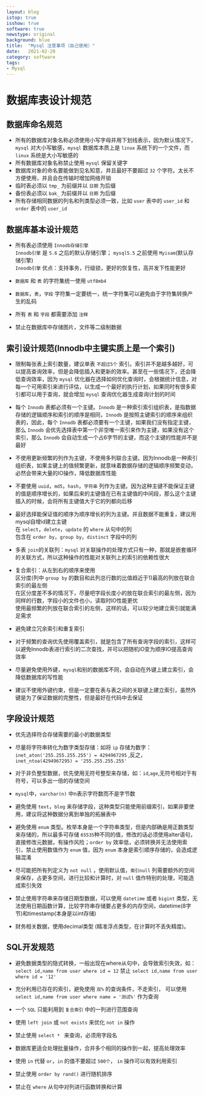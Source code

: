```yaml
---
layout: blog
istop: true
isshow: true
software: true
newstype: original
background: blue
title:  "Mysql 注意事项（自己使用）"
date:   2021-02-20
category: software
tags:
- Mysql
---
```

# 数据库表设计规范

## 数据库命名规范

* 所有的数据库对象名称必须使用小写字母并用下划线表示，因为默认情况下，`mysql` 对大小写敏感，`mysql` 数据库本质上是 `linux` 系统下的一个文件，而 `linux` 系统是大小写敏感的
* 所有数据库对象名称禁止使用 `mysql` 保留关键字
* 数据库对象的命名要能做到见名知意，并且最好不要超过 `32` 个字符。太长不方便使用，并且会在传输时增加网络开销
* 临时表必须以 `tmp_` 为前缀并以 `日期` 为后缀
* 备份表必须以 `bak_` 为前缀并以 `日期` 为后缀
* 所有存储相同数据的列名和列类型必须一致，比如 `user` 表中的 `user_id` 和 `order` 表中的 `user_id`

## 数据库基本设计规范

* 所有表必须使用 `Innodb存储引擎`  
`Innodb引擎` 是 `5.6` 之后的默认存储引擎； `mysql5.5` 之前使用 `Myisam`(默认存储引擎)  
`Innodb引擎` 优点：支持事务，行级锁，更好的恢复性，高并发下性能更好  

* `数据库` 和 `表` 的字符集统一使用 `utf8mb4`  

* `数据库`，`表`，`字段` 字符集一定要统一，统一字符集可以避免由于字符集转换产生的乱码  

* 所有 `表` 和 `字段` 都需要添加 `注释`  

* 禁止在数据库中存储图片，文件等二级制数据

## 索引设计规范(Innodb中主键实质上是一个索引)

* 限制每张表上索引数量，建议单表 `不超过5个` 索引。索引并不是越多越好，可以提高查询效率，但是会降低插入和更新的效率。甚至在一些情况下，还会降低查询效率，因为 `mysql` 优化器在选择如何优化查询时，会根据统计信息，对每一个可用索引来进行评估，以生成一个最好的执行计划，如果同时有很多索引都可以用于查询，就会增加 `mysql` 查询优化器生成查询计划的时间  

* 每个 `Innodb` 表都必须有一个主键。`Innodb` 是一种索引索引组织表，是指数据存储的逻辑顺序和索引的顺序是相同，`Innodb` 是按照主键索引的顺序来组织表的，因此，每个 `Innodb` 表都必须要有一个主键，如果我们没有指定主键，那么 `Innodb` 会优先选择表中第一个非空唯一索引来作为主键，如果没有这个索引，那么 `Innodb` 会自动生成一个占6字节的主键，而这个主键的性能并不是最好  

* 不使用更新频繁的列作为主键，不使用多列联合主键。因为Innodb是一种索引组织表，如果主键上的值频繁更新，就意味着数据存储的逻辑顺序频繁变动，必然会带来大量的IO操作，降低数据库性能  

* 不要使用 `uuid`，`md5`，`hash`，`字符串` 列作为主键。因为这种主键不能保证主键的值是顺序增长的，如果后来的主键值在已有主键值的中间段，那么这个主键插入的时候，会将所有主键值大于它的列都向后移  

* 最好选择能保证值的顺序为顺序增长的列为主键。并且数据不能重复，建议用mysql自增id建立主键  
在 `select`，`delete`，`update` 的 `where` 从句中的列  
包含在 `order by`，`group by`，`distinct` 字段中的列  

* 多表 `join`的关联列：`mysql` 对关联操作的处理方式只有一种，那就是嵌套循环的关联方式，所以这种操作的性能对关联列上的索引的依赖性很大

*  复合索引：从左到右的顺序来使用  
区分度(列中 `group by` 的数目和此列总行数的比值趋近于1)最高的列放在联合索引的最左侧  
在区分度差不多的情况下，尽量吧字段长度小的放在联合索引的最左侧，因为同样的行数，字段小的文件也小，读取时IO性能更优  
使用最频繁的列放在联合索引的左侧，这样的话，可以较少地建立索引就能满足需求  

* 避免建立冗余索引和重复索引  

* 对于频繁的查询优先使用覆盖索引，就是包含了所有查询字段的索引，这样可以避免Innodb表进行索引的二次查找，并可以把随机IO变为顺序IO提高查询效率  

* 尽量避免使用外键，`mysql`和别的数据库不同，会自动在外键上建立索引，会降低数据库的写性能  

* 建议不使用外键约束，但是一定要在表与表之间的关联键上建立索引，虽然外键是为了保证数据的完整性，但是最好在代码中去保证  

## 字段设计规范

* 优先选择符合存储需要的最小的数据类型

* 尽量将字符串转化为数字类型存储：如将 `ip` 存储为数字：`inet_aton('255.255.255.255') = 4294967295` ,反之， `inet_ntoa(4294967295) = '255.255.255.255'`

* 对于非负整型数据，优先使用无符号整型来存储，如：`id`,`age`,无符号相对于有符号，可以多出一倍的存储空间

* `mysql`中，`varchar(n)` 中n表示字符数而不是字节数

* 避免使用 `text`，`blog` 来存储字段，这种类型只能使用前缀索引，如果非要使用，建议将这种数据分离到单独的拓展表中

* 避免使用 `enum` 类型。枚举本身是一个字符串类型，但是内部确是用正数类型来存储的，所以最多可存储 `65535`种不同的值，修改的话必须使用alter语句，直接修改元数据，有操作风险；`order by` 效率低，必须转换并无法使用索引，禁止使用数值作为 `enum` 值，因为 `enum` 本身是索引顺序存储的，会造成逻辑混淆

* 尽可能把所有列定义为 `not null` ，使用默认值，`索引null` 列需要额外的空间来保存，占更多空间，进行比较和计算时，对 `null` 值作特别的处理，可能造成索引失效

* 禁止使用字符串来存储日期型数据，可以使用 `datetime` 或者 `bigint` 类型，无法使用日期函数计算，比较字符串存储要占更多的内存空间，datetime(8字节)和timestamp(本身是以int存储)

* 财务相关数据，使用decimal类型 (精准浮点类型，在计算时不丢失精度)。

## SQL开发规范

* 避免数据类型的隐式转换，一般出现在where从句中，会导致索引失效，如：`select id,name from user where id = 12` 禁止 `select id,name from user where id = '12'`

* 充分利用已存在的索引，避免使用 `双%` 的查询条件，不走索引， 可以使用 `select id,name from user where name = '测试%'` 作为查询

* 一个 `SQL` 只能利用到 `复合索引` 中的一列进行范围查询

* 使用 `left join` 或 `not exists` 来优化 `not in` 操作

* 禁止使用 `select * ` 来查询，必须用字段名

* 数据库更适合处理批量操作，合并多个相同的操作到一起，提高处理效率

* 使用 `in` 代替 `or`，`in` 的值不要超过 `500个`， `in` 操作可以有效利用索引

* 禁止使用 `order by rand()` 进行随机排序

* 禁止在 `where` 从句中对列进行函数转换和计算